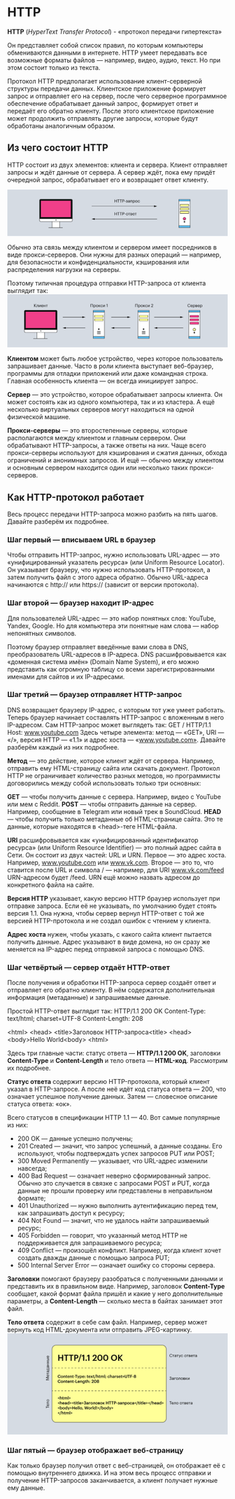 # HTTP
**HTTP** (*HyperText Transfer Protocol*) - «протокол передачи гипертекста»

Он представляет собой список правил, по которым компьютеры обмениваются данными в интернете. HTTP умеет передавать все возможные форматы файлов — например, видео, аудио, текст. Но при этом состоит только из текста.

Протокол HTTP предполагает использование клиент-серверной структуры передачи данных. Клиентское приложение формирует запрос и отправляет его на сервер, после чего серверное программное обеспечение обрабатывает данный запрос, формирует ответ и передаёт его обратно клиенту. После этого клиентское приложение может продолжить отправлять другие запросы, которые будут обработаны аналогичным образом.


## Из чего состоит HTTP
HTTP состоит из двух элементов: клиента и сервера. Клиент отправляет запросы и ждёт данные от сервера. А сервер ждёт, пока ему придёт очередной запрос, обрабатывает его и возвращает ответ клиенту.

![alt text](image.png)

Обычно эта связь между клиентом и сервером имеет посредников в виде прокси-серверов. Они нужны для разных операций — например, для безопасности и конфиденциальности, кэширования или распределения нагрузки на серверы.

Поэтому типичная процедура отправки HTTP-запроса от клиента выглядит так:
![alt text](image-1.png)

**Клиентом** может быть любое устройство, через которое пользователь запрашивает данные. Часто в роли клиента выступает веб-браузер, программы для отладки приложений или даже командная строка. Главная особенность клиента — он всегда инициирует запрос.

**Сервер** — это устройство, которое обрабатывает запросы клиента. Он может состоять как из одного компьютера, так и из кластера. А ещё несколько виртуальных серверов могут находиться на одной физической машине.

**Прокси-серверы** — это второстепенные серверы, которые располагаются между клиентом и главным сервером. Они обрабатывают HTTP-запросы, а также ответы на них. Чаще всего прокси-серверы используют для кэширования и сжатия данных, обхода ограничений и анонимных запросов. И ещё — обычно между клиентом и основным сервером находится один или несколько таких прокси-серверов.


## Как HTTP-протокол работает

Весь процесс передачи HTTP-запроса можно разбить на пять шагов. Давайте разберём их подробнее.

### Шаг первый — вписываем URL в браузер
Чтобы отправить HTTP-запрос, нужно использовать URL-адрес — это «унифицированный указатель ресурса» (или Uniform Resource Locator). Он указывает браузеру, что нужно использовать HTTP-протокол, а затем получить файл с этого адреса обратно. Обычно URL-адреса начинаются с http:// или https:// (зависит от версии протокола).

### Шаг второй — браузер находит IP-адрес
Для пользователей URL-адрес — это набор понятных слов: YouTube, Yandex, Google. Но для компьютера эти понятные нам слова — набор непонятных символов.

Поэтому браузер отправляет введённые вами слова в DNS, преобразователь URL-адресов в IP-адреса. DNS расшифровывается как «доменная система имён» (Domain Name System), и его можно представить как огромную таблицу со всеми зарегистрированными именами для сайтов и их IP-адресами.

### Шаг третий — браузер отправляет HTTP-запрос
DNS возвращает браузеру IP-адрес, с которым тот уже умеет работать. Теперь браузер начинает составлять HTTP-запрос с вложенным в него IP-адресом.
Сам HTTP-запрос может выглядеть так:
GET / HTTP/1.1
Host: www.youtube.com
Здесь четыре элемента: метод — «GET», URI — «/», версия HTTP — «1.1» и адрес хоста — «www.youtube.com». Давайте разберём каждый из них подробнее.

**Метод** — это действие, которое клиент ждёт от сервера. Например, отправить ему HTML-страницу сайта или скачать документ. Протокол HTTP не ограничивает количество разных методов, но программисты договорились между собой использовать только три основных:

**GET** — чтобы получить данные с сервера. Например, видео с YouTube или мем с Reddit.
**POST** — чтобы отправить данные на сервер. Например, сообщение в Telegram или новый трек в SoundCloud.
**HEAD** — чтобы получить только метаданные об HTML-странице сайта. Это те данные, которые находятся в \<head\>-теге HTML-файла.

**URI** расшифровывается как «унифицированный идентификатор ресурса» (или Uniform Resource Identifier) — это полный адрес сайта в Сети. Он состоит из двух частей: URL и URN. Первое — это адрес хоста. Например, www.youtube.com или www.vk.com. Второе — это то, что ставится после URL и символа / — например, для URI www.vk.com/feed URN-адресом будет /feed. URN ещё можно назвать адресом до конкретного файла на сайте.

**Версия HTTP** указывает, какую версию HTTP браузер использует при отправке запроса. Если её не указывать, по умолчанию будет стоять версия 1.1. Она нужна, чтобы сервер вернул HTTP-ответ с той же версией HTTP-протокола и не создал ошибок с чтением у клиента.

**Адрес хоста** нужен, чтобы указать, с какого сайта клиент пытается получить данные. Адрес указывают в виде домена, но он сразу же меняется на IP-адрес перед отправкой запроса с помощью DNS.

### Шаг четвёртый — сервер отдаёт HTTP-ответ
После получения и обработки HTTP-запроса сервер создаёт ответ и отправляет его обратно клиенту. В нём содержатся дополнительная информация (метаданные) и запрашиваемые данные.

Простой HTTP-ответ выглядит так:
HTTP/1.1 200 OK
Content-Type: text/html; charset=UTF-8
Content-Length: 208

\<html\>
\<head\>
\<title\>Заголовок HTTP-запроса\<title\>
\<head\>
\<body\>Hello World\<body\>
\<html\>

Здесь три главные части: статус ответа — **HTTP/1.1 200 OK**, заголовки **Content-Type** и **Content-Length** и тело ответа — **HTML-код**. Рассмотрим их подробнее.

**Статус ответа** содержит версию HTTP-протокола, который клиент указал в HTTP-запросе. А после неё идёт код статуса ответа — 200, что означает успешное получение данных. Затем — словесное описание статуса ответа: «ок».

Всего статусов в спецификации HTTP 1.1 — 40. Вот самые популярные из них:

- 200 OK — данные успешно получены;
- 201 Created — значит, что запрос успешный, а данные созданы. Его используют, чтобы подтверждать успех запросов PUT или POST;
- 300 Moved Permanently — указывает, что URL-адрес изменили навсегда;
- 400 Bad Request — означает неверно сформированный запрос. Обычно это случается в связке с запросами POST и PUT, когда данные не прошли проверку или представлены в неправильном формате;
- 401 Unauthorized — нужно выполнить аутентификацию перед тем, как запрашивать доступ к ресурсу;
- 404 Not Found — значит, что не удалось найти запрашиваемый ресурс;
- 405 Forbidden — говорит, что указанный метод HTTP не поддерживается для запрашиваемого ресурса;
- 409 Conflict — произошёл конфликт. Например, когда клиент хочет создать дважды данные с помощью запроса PUT;
- 500 Internal Server Error — означает ошибку со стороны сервера.

**Заголовки** помогают браузеру разобраться с полученными данными и представить их в правильном виде. Например, заголовок **Content-Type** сообщает, какой формат файла пришёл и какие у него дополнительные параметры, а **Content-Length** — сколько места в байтах занимает этот файл.

**Тело ответа** содержит в себе сам файл. Например, сервер может вернуть код HTML-документа или отправить JPEG-картинку.
![alt text](image-2.png)

### Шаг пятый — браузер отображает веб-страницу
Как только браузер получил ответ с веб-страницей, он отображает её с помощью внутреннего движка. И на этом весь процесс отправки и получение HTTP-запросов заканчивается, а клиент получает нужные ему данные.